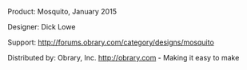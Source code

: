 Product: Mosquito, January 2015

Designer: Dick Lowe

Support:  http://forums.obrary.com/category/designs/mosquito

Distributed by:  Obrary, Inc.  http://obrary.com - Making it easy to make

